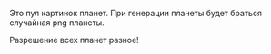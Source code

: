 Это пул картинок планет.
При генерации планеты будет браться случайная png планеты.

Разрешение всех планет разное!